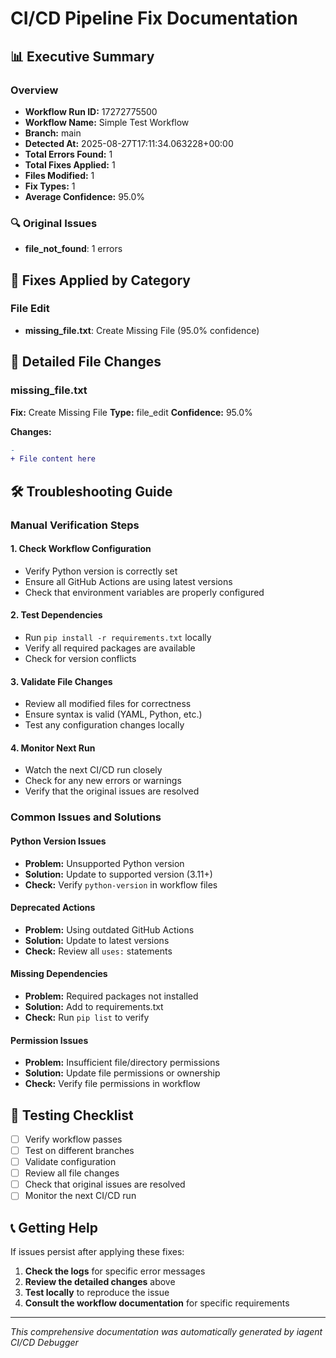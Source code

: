 # CI/CD Pipeline Fix Documentation

## 📊 Executive Summary

### Overview
- **Workflow Run ID:** 17272775500
- **Workflow Name:** Simple Test Workflow
- **Branch:** main
- **Detected At:** 2025-08-27T17:11:34.063228+00:00
- **Total Errors Found:** 1
- **Total Fixes Applied:** 1
- **Files Modified:** 1
- **Fix Types:** 1
- **Average Confidence:** 95.0%

### 🔍 Original Issues
- **file_not_found**: 1 errors


## 🔧 Fixes Applied by Category

### File Edit
- **missing_file.txt**: Create Missing File (95.0% confidence)

## 📝 Detailed File Changes

### missing_file.txt

**Fix:** Create Missing File
**Type:** file_edit
**Confidence:** 95.0%

**Changes:**
```diff
- 
+ File content here
```

## 🛠️ Troubleshooting Guide

### Manual Verification Steps

#### 1. Check Workflow Configuration
- Verify Python version is correctly set
- Ensure all GitHub Actions are using latest versions
- Check that environment variables are properly configured

#### 2. Test Dependencies
- Run `pip install -r requirements.txt` locally
- Verify all required packages are available
- Check for version conflicts

#### 3. Validate File Changes
- Review all modified files for correctness
- Ensure syntax is valid (YAML, Python, etc.)
- Test any configuration changes locally

#### 4. Monitor Next Run
- Watch the next CI/CD run closely
- Check for any new errors or warnings
- Verify that the original issues are resolved

### Common Issues and Solutions

#### Python Version Issues
- **Problem:** Unsupported Python version
- **Solution:** Update to supported version (3.11+)
- **Check:** Verify `python-version` in workflow files

#### Deprecated Actions
- **Problem:** Using outdated GitHub Actions
- **Solution:** Update to latest versions
- **Check:** Review all `uses:` statements

#### Missing Dependencies
- **Problem:** Required packages not installed
- **Solution:** Add to requirements.txt
- **Check:** Run `pip list` to verify

#### Permission Issues
- **Problem:** Insufficient file/directory permissions
- **Solution:** Update file permissions or ownership
- **Check:** Verify file permissions in workflow

## 🧪 Testing Checklist

- [ ] Verify workflow passes
- [ ] Test on different branches
- [ ] Validate configuration
- [ ] Review all file changes
- [ ] Check that original issues are resolved
- [ ] Monitor the next CI/CD run

## 📞 Getting Help

If issues persist after applying these fixes:

1. **Check the logs** for specific error messages
2. **Review the detailed changes** above
3. **Test locally** to reproduce the issue
4. **Consult the workflow documentation** for specific requirements

---
*This comprehensive documentation was automatically generated by iagent CI/CD Debugger*
